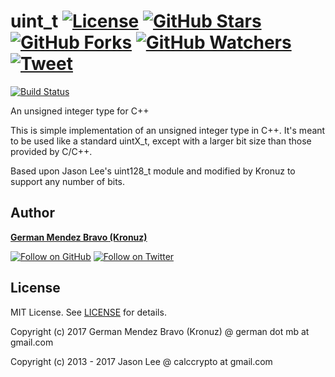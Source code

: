 ﻿# uint_t [![License][license-img]][license-url] [![GitHub Stars][stars-img]][stars-url] [![GitHub Forks][forks-img]][forks-url] [![GitHub Watchers][watchers-img]][watchers-url] [![Tweet][tweet-img]][tweet-url]

[![Build Status](https://travis-ci.org/Kronuz/uint_t.svg?branch=master)](https://travis-ci.org/Kronuz/uint_t)

An unsigned integer type for C++

This is simple implementation of an unsigned integer type in C++.
It's meant to be used like a standard uintX_t, except with a larger bit
size than those provided by C/C++.

Based upon Jason Lee's uint128_t module and modified by Kronuz to
support any number of bits.


## Author
[**German Mendez Bravo (Kronuz)**](https://kronuz.io/)

[![Follow on GitHub][github-follow-img]][github-follow-url]
[![Follow on Twitter][twitter-follow-img]][twitter-follow-url]


## License

MIT License. See [LICENSE](LICENSE) for details.

Copyright (c) 2017 German Mendez Bravo (Kronuz) @ german dot mb at gmail.com

Copyright (c) 2013 - 2017 Jason Lee @ calccrypto at gmail.com


[license-url]: https://github.com/Kronuz/uint_t/blob/master/LICENSE
[license-img]: https://img.shields.io/github/license/Kronuz/uint_t.svg
[stars-url]: https://github.com/Kronuz/uint_t/stargazers
[stars-img]: https://img.shields.io/github/stars/Kronuz/uint_t.svg?style=social&amp;label=Stars
[forks-url]: https://github.com/Kronuz/uint_t/network/members
[forks-img]: https://img.shields.io/github/forks/Kronuz/uint_t.svg?style=social&amp;label=Forks
[watchers-url]: https://github.com/Kronuz/uint_t/watchers
[watchers-img]: https://img.shields.io/github/watchers/Kronuz/uint_t.svg?style=social&amp;label=Watchers
[tweet-img]: https://img.shields.io/twitter/url/https/github.com/Kronuz/uint_t.svg?style=social
[tweet-url]: https://twitter.com/intent/tweet?text=An+unsigned+integer+type+for+C%2B%2B+by%2B%40germbravo:&url=https%3A%2F%2Fgithub.com%2FKronuz%2Fuint_t
[github-follow-url]: https://github.com/Kronuz
[github-follow-img]: https://img.shields.io/github/followers/Kronuz.svg?style=social&label=Follow
[twitter-follow-url]: https://twitter.com/intent/follow?screen_name=germbravo
[twitter-follow-img]: https://img.shields.io/twitter/follow/germbravo.svg?style=social&label=Follow
